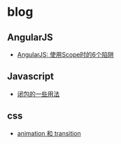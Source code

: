 # blog
## AngularJS
* [AngularJS: 使用Scope时的6个陷阱](https://github.com/shinken008/blog/issues/1)

## Javascript
* [闭包的一些用法](https://github.com/shinken008/blog/issues/2)

## css
* [animation 和 transition](https://github.com/shinken008/blog/issues/3)
